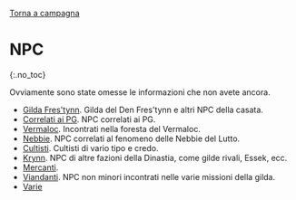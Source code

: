 [Torna a campagna](../campaign)

# NPC
{:.no_toc}

Ovviamente sono state omesse le informazioni che non avete ancora.

- [Gilda Fres'tynn](npc/frestynn). Gilda del Den Fres'tynn e altri NPC della casata.
- [Correlati ai PG](npc/pg_related). NPC correlati ai PG.
- [Vermaloc](npc/vermaloc). Incontrati nella foresta del Vermaloc.
- [Nebbie](npc/fog). NPC correlati al fenomeno delle Nebbie del Lutto.
- [Cultisti](npc/cults). Cultisti di vario tipo e credo.
- [Krynn](npc/krynn). NPC di altre fazioni della Dinastia, come gilde rivali, Essek, ecc.
- [Mercanti](npc/merchant).
- [Viandanti](npc/travelers). NPC non minori incontrati nelle varie missioni della gilda.
- [Varie](npc/various)